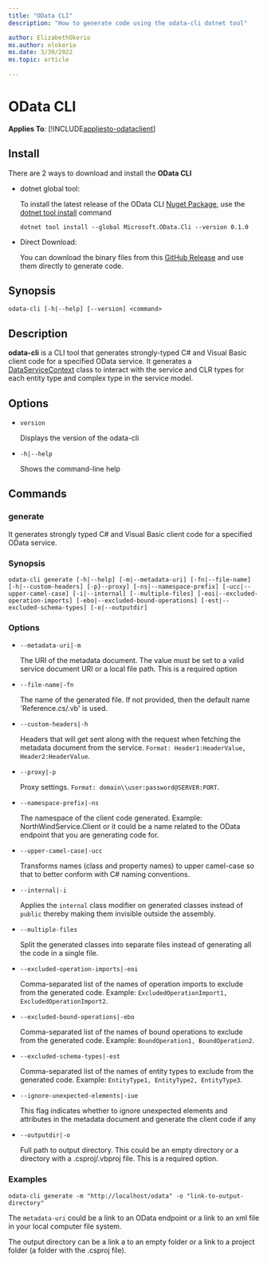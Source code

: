 ```yaml
---
title: "OData CLI"
description: "How to generate code using the odata-cli dotnet tool"

author: ElizabethOkerio
ms.author: elokerio
ms.date: 3/30/2022
ms.topic: article
 
---
```

# OData CLI

**Applies To**: [!INCLUDE[appliesto-odataclient](../includes/appliesto-odataclient-v7.md)]

## Install
There are 2 ways to download and install the **OData CLI**

 - dotnet global tool:
 
    To install the latest release of the OData CLI [Nuget Package](https://www.nuget.org/packages/Microsoft.OData.Cli/), use the [dotnet tool install](/dotnet/core/tools/dotnet-tool-install) command

    ```.NET CLI
    dotnet tool install --global Microsoft.OData.Cli --version 0.1.0
    ```

 - Direct Download:

    You can download the binary files from this [GitHub Release](https://github.com/OData/ODataConnectedService/releases/tag/v0.1.0) and use them directly to generate code.

## Synopsis

```Console
odata-cli [-h|--help] [--version] <command>
```

## Description

**odata-cli** is a CLI tool that generates strongly-typed C# and Visual Basic client code for a specified OData service. It generates a [DataServiceContext](/dotnet/api/microsoft.odata.client.dataservicecontext) class to interact with the service and CLR types for each entity type and complex type in the service model.

## Options

 - `version`

    Displays the version of the odata-cli
 - `-h|--help`

    Shows the command-line help


## Commands

### generate

It generates strongly typed C# and Visual Basic client code for a specified OData service. 

### Synopsis

```Console
odata-cli generate [-h|--help] [-m|--metadata-uri] [-fn|--file-name] [-h|--custom-headers] [-p}--proxy] [-ns|--namespace-prefix] [-ucc|--upper-camel-case] [-i|--internal] [--multiple-files] [-eoi|--excluded-operation-imports] [-ebo|--excluded-bound-operations] [-est|--excluded-schema-types] [-o|--outputdir]
```

### Options 

- `--metadata-uri|-m` 

     The URI of the metadata document. The value must be set to a valid service document URI or a local file path. This is a required option

 - `--file-name|-fn`
 
    The name of the generated file. If not provided, then the default name 'Reference.cs/.vb' is used. 

 - `--custom-headers|-h`
 
     Headers that will get sent along with the request when fetching the metadata document from the service. `Format: Header1:HeaderValue, Header2:HeaderValue`. 

 - `--proxy|-p` 
 
    Proxy settings. `Format: domain\\user:password@SERVER:PORT`. 

 - `--namespace-prefix|-ns`
 
    The namespace of the client code generated. Example: NorthWindService.Client or it could be a name related to the OData endpoint that you are generating code for. 

 - `--upper-camel-case|-ucc`
 
    Transforms names (class and property names) to upper camel-case so that to better conform with C# naming conventions.

 - `--internal|-i`
 
    Applies the `internal` class modifier on generated classes instead of `public` thereby making them invisible outside the assembly. 

 - `--multiple-files`
 
    Split the generated classes into separate files instead of generating all the code in a single file. 

 - `--excluded-operation-imports|-eoi`
 
    Comma-separated list of the names of operation imports to exclude from the generated code. Example: `ExcludedOperationImport1, ExcludedOperationImport2`. 

 - `--excluded-bound-operations|-ebo`
 
    Comma-separated list of the names of bound operations to exclude from the generated code. Example: `BoundOperation1, BoundOperation2`. 

 - `--excluded-schema-types|-est`
 
    Comma-separated list of the names of entity types to exclude from the generated code. Example: `EntityType1, EntityType2, EntityType3`. 

 - `--ignore-unexpected-elements|-iue`
 
    This flag indicates whether to ignore unexpected elements and attributes in the metadata document and generate the client code if any  

 - `--outputdir|-o`
 
    Full path to output directory. This could be an empty directory or a directory with a .csproj/.vbproj file. This is a required option.

### Examples
```Console
odata-cli generate -m "http://localhost/odata" -o "link-to-output-directory"
```
The `metadata-uri` could be a link to an OData endpoint or a link to an xml file in your local computer file system.

The output directory can be a link a to an empty folder or a link to a project folder (a folder with the .csproj file). 